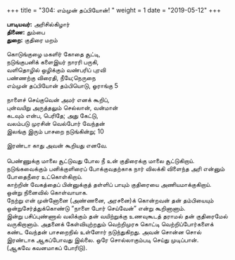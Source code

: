 ﻿+++
title = "304: எம்முன் தப்பியோன்!  "
weight = 1
date = "2019-05-12"
+++

**பாடியவர்:** அரிசில்கிழார்  
**திணை:** தும்பை  
**துறை:** குதிரை மறம்  
  
கொடுங்குழை மகளிர் கோதை சூட்டி,  
நடுங்குபனிக் களைஇயர் நாரரி பருகி,  
வளிதொழில் ஒழிக்கும் வண்பரிப் புரவி  
பண்ணற்கு விரைதி, நீயே;நெருநை  
எம்முன் தப்பியோன் தம்பியொடு, ஓராங்கு 5  
  
நாளைச் செய்குவென் அமர் எனக் கூறிப்,  
புன்வயிறு அருத்தலும் செல்லான், வன்மான்  
கடவும் என்ப, பெரிதே; அது கேட்டு,  
வலம்படு முரசின் வெல்போர் வேந்தன்  
இலங்கு இரும் பாசறை நடுங்கின்று; 10  
  
இரண்டா காது அவன் கூறியது எனவே.  
   
பெண்ணுக்கு மாலை சூட்டுவது போல நீ உன் குதிரைக்கு மாலை சூட்டுகிறாய்.  
நடுங்கவைக்கும் பனிக்குளிரைப் போக்குவதற்காக நார் விலக்கி விளைந்த அரி என்னும் போதைநீரை உட்கொள்கிறாய்.  
காற்றின் வேகத்தைப் பின்னுக்குத் தள்ளிப் பாயும் குதிரையை அணியமாக்குகிறாய்.  
ஒன்று நினைவில் கொள்வாயாக.  
நேற்று என் முன்னோனை (அண்ணனை, அரசனை)க் கொன்றவன் தன் தம்பியையும் ஒன்றுசேர்த்துக்கொண்டு “நாளை போர் செய்வேன்” என்று கூறினானாம்.  
இன்று பசிப்புண்ணால் வலிக்கும் தன் வயிற்றுக்கு உணவுகூடத் தராமல் தன் குதிரைமேல் வருகிறானாம். அதனைக் கேள்வியுற்றதும் வெற்றிமுரசு கொட்டி வெற்றிப்போர்களைக் கண்ட வேந்தன் பாசறைநில் உள்ளோர் நடுந்துகிறது. அவன் சொன்ன சொல் இரண்டாக ஆகப்போவது இல்லை. ஒரே சொல்லாகும்படி செய்து முடிப்பான்.  
(ஆகவே கவனமாகப் போரிடு).  
